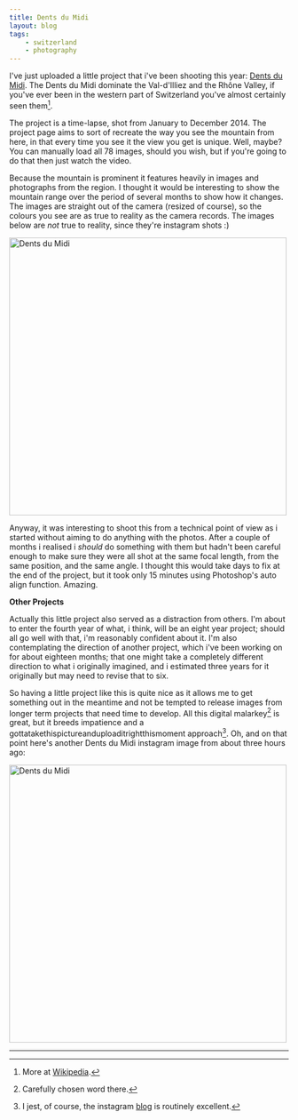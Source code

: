 ```yaml
---
title: Dents du Midi
layout: blog
tags:
    - switzerland
    - photography
---
```


I've just uploaded a little project that i've been shooting this year: <a href="{{ site.url }}/projects/dents_du_midi/">Dents du Midi</a>. The Dents du Midi dominate the Val-d'Illiez and the Rhône Valley, if you've ever been in the western part of Switzerland you've almost certainly seen them[^1].

The project is a time-lapse, shot from January to December 2014. The project page aims to sort of recreate the way you see the mountain from here, in that every time you see it the view you get is unique. Well, maybe? You can manually load all 78 images, should you wish, but if you're going to do that then just watch the video.

Because the mountain is prominent it features heavily in images and photographs from the region. I thought it would be interesting to show the mountain range over the period of several months to show how it changes. The images are straight out of the camera (resized of course), so the colours you see are as true to reality as the camera records. The images below are *not* true to reality, since they're instagram shots :)

<img src="{{ site.url }}/images/2014/12/1.jpg" height="500" width="500" alt="Dents du Midi" />

Anyway, it was interesting to shoot this from a technical point of view as i started without aiming to do anything with the photos. After a couple of months i realised i *should* do something with them but hadn't been careful enough to make sure they were all shot at the same focal length, from the same position, and the same angle. I thought this would take days to fix at the end of the project, but it took only 15 minutes using Photoshop's auto align function. Amazing.

**Other Projects**

Actually this little project also served as a distraction from others. I'm about to enter the fourth year of what, i think, will be an eight year project; should all go well with that, i'm reasonably confident about it. I'm also contemplating the direction of another project, which i've been working on for about eighteen months; that one might take a completely different direction to what i originally imagined, and i estimated three years for it originally but may need to revise that to six.

So having a little project like this is quite nice as it allows me to get something out in the meantime and not be tempted to release images from longer term projects that need time to develop. All this digital malarkey[^2] is great, but it breeds impatience and a gottatakethispictureanduploaditrightthismoment approach[^3]. Oh, and on that point here's another Dents du Midi instagram image from about three hours ago:

<img src="{{ site.url }}/images/2014/12/2.jpg" height="500" width="500" alt="Dents du Midi" />

<hr />

[^1]: More at [Wikipedia](http://en.wikipedia.org/wiki/Dents_du_Midi).

[^2]: Carefully chosen word there.

[^3]: I jest, of course, the instagram [blog](http://blog.instagram.com/) is routinely excellent.
